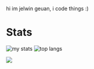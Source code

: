 hi im jelwin geuan, i code things :)


# Stats
<img alt="my stats" src="https://github-readme-stats.vercel.app/api?username=jelwingeuan&show_icons=true&theme=dark"/>

<img alt="top langs" src="https://github-readme-stats.vercel.app/api/top-langs/?username=jelwingeuan&theme=dark"/>

![](https://github-readme-streak-stats.herokuapp.com/?user=jelwingeuan&theme=dark&hide_border=false)

